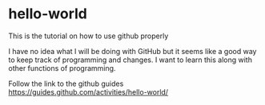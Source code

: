 # hello-world
This is the tutorial on how to use github properly

I have no idea what I will be doing with GitHub but it seems like a good way to keep track of programming and changes. I want to learn this along with other functions of programming.

Follow the link to the github guides
https://guides.github.com/activities/hello-world/

